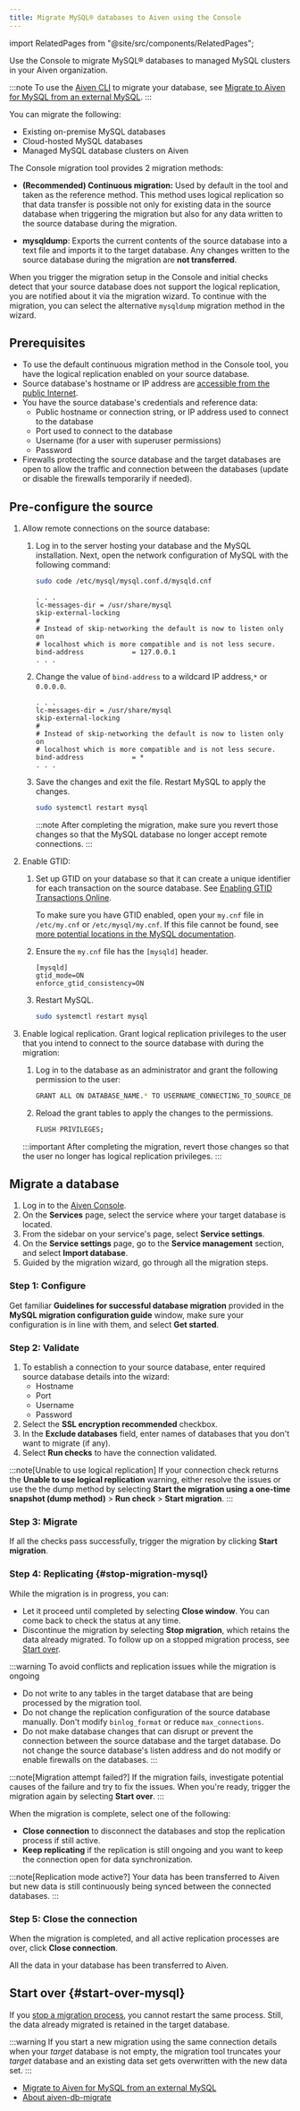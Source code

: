 ```yaml
---
title: Migrate MySQL® databases to Aiven using the Console
---
```


import RelatedPages from "@site/src/components/RelatedPages";

Use the Console to migrate MySQL® databases to managed MySQL clusters in your Aiven organization.

:::note
To use the [Aiven CLI](/docs/tools/cli) to migrate your database, see
[Migrate to Aiven for MySQL from an external MySQL](/docs/products/mysql/howto/migrate-from-external-mysql).
:::

You can migrate the following:

-   Existing on-premise MySQL databases
-   Cloud-hosted MySQL databases
-   Managed MySQL database clusters on Aiven

The Console migration tool provides 2 migration methods:

-   **(Recommended) Continuous migration:** Used by default in the tool
    and taken as the reference method. This method uses
    logical replication so that data transfer is possible not only for
    existing data in the source database when triggering the migration
    but also for any data written to the source database during the
    migration.

-   **mysqldump**: Exports the current contents of the source database
    into a text file and imports it to the target database. Any changes
    written to the source database during the migration are **not
    transferred**.

When you trigger the migration setup in the Console and initial
checks detect that your source database does not support the logical
replication, you are notified about it via the migration wizard. To
continue with the migration, you can select the alternative
`mysqldump` migration method in the wizard.

## Prerequisites

-   To use the default continuous migration method in the Console tool,
    you have the logical replication enabled on your source database.
-   Source database's hostname or IP address are
    [accessible from the public Internet](/docs/platform/howto/public-access-in-vpc).
-   You have the source database's credentials and reference data:
    -   Public hostname or connection string, or IP address used to
        connect to the database
    -   Port used to connect to the database
    -   Username (for a user with superuser permissions)
    -   Password
-   Firewalls protecting the source database and the target databases
    are open to allow the traffic and connection between the databases
    (update or disable the firewalls temporarily if needed).

## Pre-configure the source

1. Allow remote connections on the source database:

   1. Log in to the server hosting your database and the MySQL
      installation. Next, open the network configuration of MySQL with the
      following command:

      ```bash
      sudo code /etc/mysql/mysql.conf.d/mysqld.cnf
      ```

      ```text title="Expected output"
      . . .
      lc-messages-dir = /usr/share/mysql
      skip-external-locking
      #
      # Instead of skip-networking the default is now to listen only on
      # localhost which is more compatible and is not less secure.
      bind-address            = 127.0.0.1
      . . .
      ```

   1. Change the value of `bind-address` to a wildcard IP address,`*` or
      `0.0.0.0`.

      ```text title="Expected output"
      . . .
      lc-messages-dir = /usr/share/mysql
      skip-external-locking
      #
      # Instead of skip-networking the default is now to listen only on
      # localhost which is more compatible and is not less secure.
      bind-address            = *
      . . .
      ```

   1. Save the changes and exit the file. Restart MySQL to apply the
      changes.

      ```bash
      sudo systemctl restart mysql
      ```

      :::note
      After completing the migration, make sure you revert those changes
      so that the MySQL database no longer accept remote connections.
      :::

1. Enable GTID:

   1. Set up GTID on your database so that it can create a unique
      identifier for each transaction on the source database. See
      [Enabling GTID Transactions
      Online](https://dev.mysql.com/doc/refman/5.7/en/replication-mode-change-online-enable-gtids.html).

      To make sure you have GTID enabled, open your `my.cnf` file in
      `/etc/my.cnf` or `/etc/mysql/my.cnf`. If this file cannot be found, see [more potential locations in the MySQL
      documentation](https://dev.mysql.com/doc/refman/8.0/en/option-files.html).

   1. Ensure the `my.cnf` file has the `[mysqld]` header.

       ```text
       [mysqld]
       gtid_mode=ON
       enforce_gtid_consistency=ON
       ```

   1. Restart MySQL.

      ```bash
      sudo systemctl restart mysql
      ```

1. Enable logical replication. Grant logical replication privileges to the user that you
   intend to connect to the source database with during the migration:

   1. Log in to the database as an administrator and grant the following
      permission to the user:

      ```bash
      GRANT ALL ON DATABASE_NAME.* TO USERNAME_CONNECTING_TO_SOURCE_DB;
      ```

   1. Reload the grant tables to apply the changes to the permissions.

      ```bash
      FLUSH PRIVILEGES;
      ```

   :::important
   After completing the migration, revert those changes
   so that the user no longer has logical replication privileges.
   :::

## Migrate a database

1.  Log in to the [Aiven Console](https://console.aiven.io/).
1.  On the **Services** page, select the service where your target
    database is located.
1.  From the sidebar on your service's page, select **Service
    settings**.
1.  On the **Service settings** page, go to the **Service
    management** section, and select **Import database**.
1.  Guided by the migration wizard, go through all the migration steps.

### Step 1: Configure

Get familiar **Guidelines for successful database migration** provided
in the **MySQL migration configuration guide** window, make sure your
configuration is in line with them, and select **Get started**.

### Step 2: Validate

1.  To establish a connection to your source database, enter required
    source database details into the wizard:
    -   Hostname
    -   Port
    -   Username
    -   Password
1.  Select the **SSL encryption recommended** checkbox.
1.  In the **Exclude databases** field, enter names of databases that
    you don't want to migrate (if any).
1.  Select **Run checks** to have the connection validated.

:::note[Unable to use logical replication]
If your connection check returns the **Unable to use logical
replication** warning, either resolve the issues or use the
the dump method by selecting **Start the migration using a one-time snapshot (dump method)** > **Run check** >
**Start migration**.
:::

### Step 3: Migrate

If all the checks pass successfully, trigger the
migration by clicking **Start migration**.

<!-- vale off -->
### Step 4: Replicating {#stop-migration-mysql}
<!-- vale on -->

While the migration is in progress, you can:

-   Let it proceed until completed by selecting **Close window**. You can come back to check the status at any time.
-   Discontinue the migration by selecting **Stop migration**, which
    retains the data already migrated. To follow
    up on a stopped migration process, see
    [Start over](/docs/products/mysql/howto/migrate-db-to-aiven-via-console#start-over-mysql).

:::warning
To avoid conflicts and replication issues while the migration is ongoing

-   Do not write to any tables in the target database that are being
    processed by the migration tool.
-   Do not change the replication configuration of the source database
    manually. Don't modify `binlog_format` or reduce
    `max_connections`.
-   Do not make database changes that can disrupt or prevent the
    connection between the source database and the target database. Do
    not change the source database's listen address and do not modify
    or enable firewalls on the databases.
:::

:::note[Migration attempt failed?]
If the migration fails, investigate potential causes
of the failure and try to fix the issues. When you're ready, trigger
the migration again by selecting **Start over**.
:::

When the migration is complete, select one of the following:

-   **Close connection** to disconnect the databases and stop the
    replication process if still active.
-   **Keep replicating** if the replication is still ongoing and you
    want to keep the connection open for data synchronization.

:::note[Replication mode active?]
Your data has been transferred to Aiven but new data is still
continuously being synced between the connected databases.
:::

### Step 5: Close the connection

When the migration is completed, and all active replication processes are over, click
**Close connection**.

All the data in your database has been transferred to Aiven.

## Start over {#start-over-mysql}

If you
[stop a migration process](/docs/products/mysql/howto/migrate-db-to-aiven-via-console#stop-migration-mysql),
you cannot restart the same process. Still, the data already migrated is retained
in the target database.

:::warning
If you start a new migration using the same connection details when your
*target* database is not empty, the migration tool truncates your
*target* database and an existing data set gets overwritten with the new
data set.
:::

<RelatedPages/>

-   [Migrate to Aiven for MySQL from an external MySQL](/docs/products/mysql/howto/migrate-from-external-mysql)
-   [About aiven-db-migrate](/docs/products/postgresql/concepts/aiven-db-migrate)
